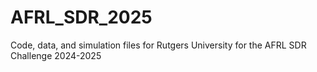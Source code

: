 # AFRL_SDR_2025
Code, data, and simulation files for Rutgers University for the AFRL SDR Challenge 2024-2025
